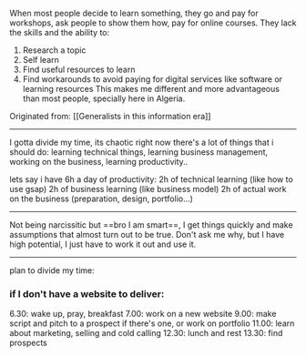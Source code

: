 When most people decide to learn something, they go and pay for workshops, ask people to show them how, pay for online courses. They lack the skills and the ability to: 
1. Research a topic
2. Self learn
3. Find useful resources to learn
4. Find workarounds to avoid paying for digital services like software or learning resources
This makes me different and more advantageous than most people, specially here in Algeria.

Originated from: 
[[Generalists in this information era]]

---
I gotta divide my time, its chaotic right now
there's a lot of things that i should do: learning technical things, learning business management, working on the business, learning productivity..

lets say i have 6h a day of productivity:
2h of technical learning (like how to use gsap) 
2h of business learning (like business model)
2h of actual work on the business (preparation, design, portfolio...)

---
Not being narcissitic but ==bro I am smart==, I get things quickly and make assumptions that almost turn out to be true. Don't ask me why, but I have high potential, I just have to work it out and use it.

---
plan to divide my time:
### if I don't have a website to deliver:
6.30: wake up, pray, breakfast
7.00: work on a new website
9.00: make script and pitch to a prospect if there's one, or work on portfolio
11.00: learn about marketing, selling and cold calling 
12.30: lunch and rest
13.30: find prospects
